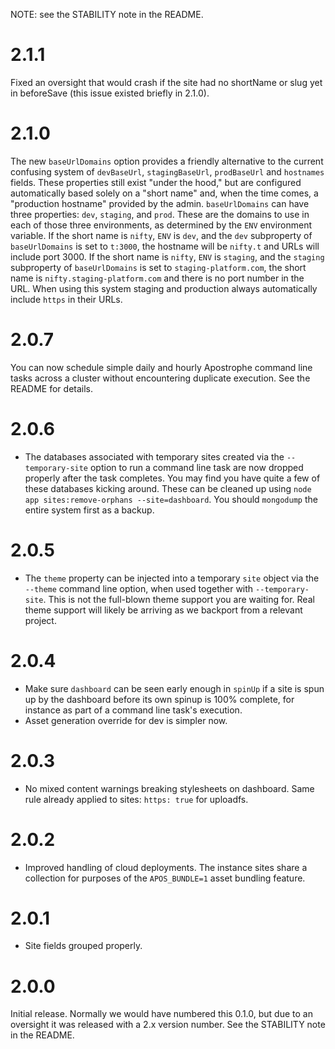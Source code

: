 NOTE: see the STABILITY note in the README.

# 2.1.1

Fixed an oversight that would crash if the site had no shortName or slug yet in beforeSave (this issue existed briefly in 2.1.0).

# 2.1.0

The new `baseUrlDomains` option provides a friendly alternative to the current confusing system of `devBaseUrl`, `stagingBaseUrl`, `prodBaseUrl` and `hostnames` fields. These properties still exist "under the hood," but are configured automatically based solely on a "short name" and, when the time comes, a "production hostname" provided by the admin. `baseUrlDomains` can have three properties: `dev`, `staging`, and `prod`. These are the domains to use in each of those three environments, as determined by the `ENV` environment variable. If the short name is `nifty`, `ENV` is `dev`, and the `dev` subproperty of `baseUrlDomains` is set to `t:3000`, the hostname will be `nifty.t` and URLs will include port 3000. If the short name is `nifty`, `ENV` is `staging`, and the `staging` subproperty of `baseUrlDomains` is set to `staging-platform.com`, the short name is `nifty.staging-platform.com` and there is no port number in the URL. When using this system staging and production always automatically include `https` in their URLs.

# 2.0.7

You can now schedule simple daily and hourly Apostrophe command line tasks across a cluster without encountering duplicate execution. See the README for details.

# 2.0.6

* The databases associated with temporary sites created via the `--temporary-site` option to run a command line task are now dropped properly after the task completes. You may find you have quite a few of these databases kicking around. These can be cleaned up using `node app sites:remove-orphans --site=dashboard`. You should `mongodump` the entire system first as a backup.

# 2.0.5

* The `theme` property can be injected into a temporary `site` object via the `--theme` command line option, when used together with `--temporary-site`. This is not the full-blown theme support you are waiting for. Real theme support will likely be arriving as we backport from a relevant project.

# 2.0.4

* Make sure `dashboard` can be seen early enough in `spinUp` if a site is spun up by the dashboard before its own spinup is 100% complete, for instance as part of a command line task's execution.
* Asset generation override for dev is simpler now.

# 2.0.3

* No mixed content warnings breaking stylesheets on dashboard. Same rule already applied to sites: `https: true` for uploadfs.

# 2.0.2

* Improved handling of cloud deployments. The instance sites share a collection for purposes of the `APOS_BUNDLE=1` asset bundling feature.

# 2.0.1

* Site fields grouped properly.

# 2.0.0

Initial release. Normally we would have numbered this 0.1.0, but due to an oversight it was released with a 2.x version number. See the STABILITY note in the README.

